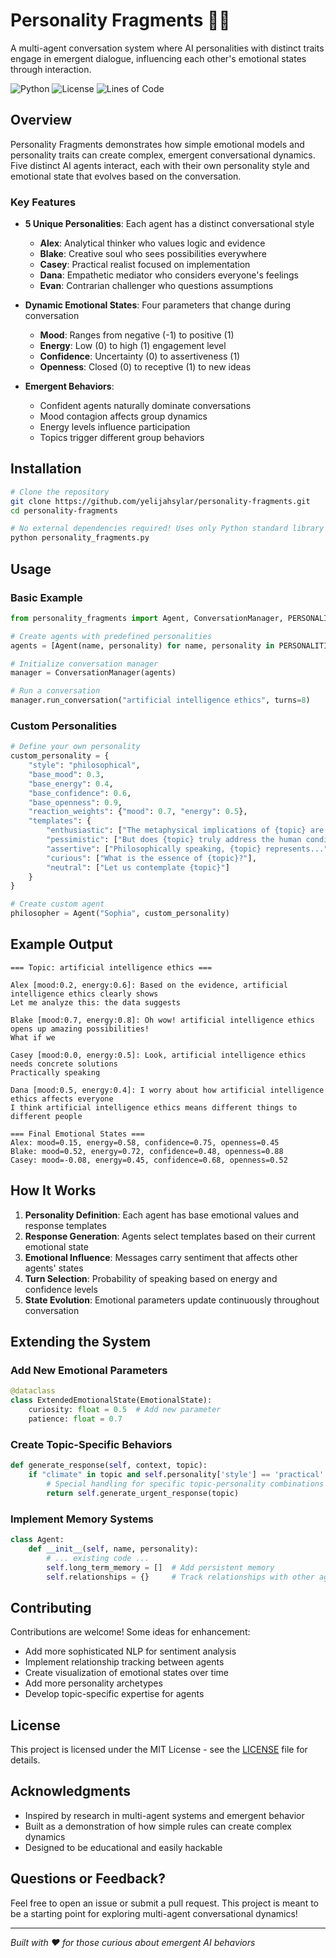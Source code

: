 # Personality Fragments 🧠💬

A multi-agent conversation system where AI personalities with distinct traits engage in emergent dialogue, influencing each other's emotional states through interaction.

![Python](https://img.shields.io/badge/python-3.7+-blue.svg)
![License](https://img.shields.io/badge/license-MIT-green.svg)
![Lines of Code](https://img.shields.io/badge/lines%20of%20code-<300-brightgreen.svg)

## Overview

Personality Fragments demonstrates how simple emotional models and personality traits can create complex, emergent conversational dynamics. Five distinct AI agents interact, each with their own personality style and emotional state that evolves based on the conversation.

### Key Features

- **5 Unique Personalities**: Each agent has a distinct conversational style
  - **Alex**: Analytical thinker who values logic and evidence
  - **Blake**: Creative soul who sees possibilities everywhere
  - **Casey**: Practical realist focused on implementation
  - **Dana**: Empathetic mediator who considers everyone's feelings
  - **Evan**: Contrarian challenger who questions assumptions

- **Dynamic Emotional States**: Four parameters that change during conversation
  - **Mood**: Ranges from negative (-1) to positive (1)
  - **Energy**: Low (0) to high (1) engagement level
  - **Confidence**: Uncertainty (0) to assertiveness (1)
  - **Openness**: Closed (0) to receptive (1) to new ideas

- **Emergent Behaviors**:
  - Confident agents naturally dominate conversations
  - Mood contagion affects group dynamics
  - Energy levels influence participation
  - Topics trigger different group behaviors

## Installation

```bash
# Clone the repository
git clone https://github.com/yelijahsylar/personality-fragments.git
cd personality-fragments

# No external dependencies required! Uses only Python standard library
python personality_fragments.py
```

## Usage

### Basic Example

```python
from personality_fragments import Agent, ConversationManager, PERSONALITIES

# Create agents with predefined personalities
agents = [Agent(name, personality) for name, personality in PERSONALITIES.items()]

# Initialize conversation manager
manager = ConversationManager(agents)

# Run a conversation
manager.run_conversation("artificial intelligence ethics", turns=8)
```

### Custom Personalities

```python
# Define your own personality
custom_personality = {
    "style": "philosophical",
    "base_mood": 0.3,
    "base_energy": 0.4,
    "base_confidence": 0.6,
    "base_openness": 0.9,
    "reaction_weights": {"mood": 0.7, "energy": 0.5},
    "templates": {
        "enthusiastic": ["The metaphysical implications of {topic} are profound!"],
        "pessimistic": ["But does {topic} truly address the human condition?"],
        "assertive": ["Philosophically speaking, {topic} represents..."],
        "curious": ["What is the essence of {topic}?"],
        "neutral": ["Let us contemplate {topic}"]
    }
}

# Create custom agent
philosopher = Agent("Sophia", custom_personality)
```

## Example Output

```
=== Topic: artificial intelligence ethics ===

Alex [mood:0.2, energy:0.6]: Based on the evidence, artificial intelligence ethics clearly shows
Let me analyze this: the data suggests

Blake [mood:0.7, energy:0.8]: Oh wow! artificial intelligence ethics opens up amazing possibilities!
What if we

Casey [mood:0.0, energy:0.5]: Look, artificial intelligence ethics needs concrete solutions
Practically speaking

Dana [mood:0.5, energy:0.4]: I worry about how artificial intelligence ethics affects everyone
I think artificial intelligence ethics means different things to different people

=== Final Emotional States ===
Alex: mood=0.15, energy=0.58, confidence=0.75, openness=0.45
Blake: mood=0.52, energy=0.72, confidence=0.48, openness=0.88
Casey: mood=-0.08, energy=0.45, confidence=0.68, openness=0.52
```

## How It Works

1. **Personality Definition**: Each agent has base emotional values and response templates
2. **Response Generation**: Agents select templates based on their current emotional state
3. **Emotional Influence**: Messages carry sentiment that affects other agents' states
4. **Turn Selection**: Probability of speaking based on energy and confidence levels
5. **State Evolution**: Emotional parameters update continuously throughout conversation

## Extending the System

### Add New Emotional Parameters
```python
@dataclass
class ExtendedEmotionalState(EmotionalState):
    curiosity: float = 0.5  # Add new parameter
    patience: float = 0.7
```

### Create Topic-Specific Behaviors
```python
def generate_response(self, context, topic):
    if "climate" in topic and self.personality['style'] == 'practical':
        # Special handling for specific topic-personality combinations
        return self.generate_urgent_response(topic)
```

### Implement Memory Systems
```python
class Agent:
    def __init__(self, name, personality):
        # ... existing code ...
        self.long_term_memory = []  # Add persistent memory
        self.relationships = {}     # Track relationships with other agents
```

## Contributing

Contributions are welcome! Some ideas for enhancement:

- Add more sophisticated NLP for sentiment analysis
- Implement relationship tracking between agents
- Create visualization of emotional states over time
- Add more personality archetypes
- Develop topic-specific expertise for agents

## License

This project is licensed under the MIT License - see the [LICENSE](LICENSE) file for details.

## Acknowledgments

- Inspired by research in multi-agent systems and emergent behavior
- Built as a demonstration of how simple rules can create complex dynamics
- Designed to be educational and easily hackable

## Questions or Feedback?

Feel free to open an issue or submit a pull request. This project is meant to be a starting point for exploring multi-agent conversational dynamics!

---

*Built with ❤️ for those curious about emergent AI behaviors*
